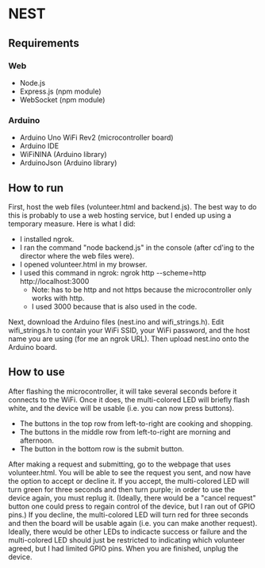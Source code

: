 # NEST

## Requirements

### Web
* Node.js
* Express.js (npm module)
* WebSocket (npm module)

### Arduino
* Arduino Uno WiFi Rev2 (microcontroller board)
* Arduino IDE
* WiFiNINA (Arduino library)
* ArduinoJson (Arduino library)

## How to run

First, host the web files (volunteer.html and backend.js). The best way to do this is probably to use a web hosting service, but I ended up using a temporary measure. Here is what I did:
* I installed ngrok.
* I ran the command "node backend.js" in the console (after cd'ing to the director where the web files were).
* I opened volunteer.html in my browser.
* I used this command in ngrok: ngrok http --scheme=http http://localhost:3000
  * Note: has to be http and not https because the microcontroller only works with http.
  * I used 3000 because that is also used in the code.

Next, download the Arduino files (nest.ino and wifi_strings.h). Edit wifi_strings.h to contain your WiFi SSID, your WiFi password, and the host name you are using (for me an ngrok URL). Then upload nest.ino onto the Arduino board.

## How to use

After flashing the microcontroller, it will take several seconds before it connects to the WiFi. Once it does, the multi-colored LED will briefly flash white, and the device will be usable (i.e. you can now press buttons).
* The buttons in the top row from left-to-right are cooking and shopping.
* The buttons in the middle row from left-to-right are morning and afternoon.
* The button in the bottom row is the submit button.

After making a request and submitting, go to the webpage that uses volunteer.html. You will be able to see the request you sent, and now have the option to accept or decline it. If you accept, the multi-colored LED will turn green for three seconds and then turn purple; in order to use the device again, you must replug it. (Ideally, there would be a "cancel request" button one could press to regain control of the device, but I ran out of GPIO pins.) If you decline, the multi-colored LED will turn red for three seconds and then the board will be usable again (i.e. you can make another request). Ideally, there would be other LEDs to indicacte success or failure and the multi-colored LED should just be restricted to indicating which volunteer agreed, but I had limited GPIO pins.
When you are finished, unplug the device.
